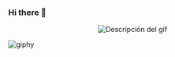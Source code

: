 
### Hi there 👋

<div style="text-align:center;">
  <img src="(https://github.com/dkysuarez/dkysuarez/assets/130209447/2ad142fb-038e-4deb-a708-fd98d53a38f8" alt="Descripción del gif">
</div>

![giphy](https://github.com/dkysuarez/dkysuarez/assets/130209447/2ad142fb-038e-4deb-a708-fd98d53a38f8)
